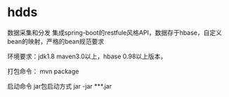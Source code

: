 # hdds
数据采集和分发
集成spring-boot的restfule风格API，数据存于hbase，自定义bean的映射，严格的bean规范要求

环境要求：jdk1.8   maven3.0以上，hbase 0.98以上版本，

打包命令： mvn package

 启动命令 jar包启动方式  jar -jar  ***.jar
